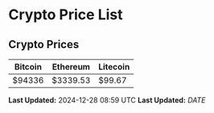 # Crypto Price List

## Crypto Prices
| Bitcoin | Ethereum | Litecoin |
| ------- | -------- | -------- |
| $94336 | $3339.53 | $99.67 |
**Last Updated:** 2024-12-28 08:59 UTC
**Last Updated:** $DATE$
